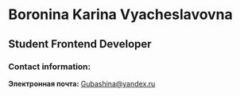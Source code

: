 # Boronina Karina Vyacheslavovna

## Student Frontend Developer

### Contact information:

**Электронная почта:** Gubashina@yandex.ru

